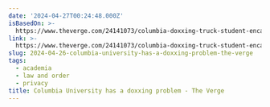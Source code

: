 ```yaml
---
date: '2024-04-27T00:24:48.000Z'
isBasedOn: >-
  https://www.theverge.com/24141073/columbia-doxxing-truck-student-encampment-palestine-israel
link: >-
  https://www.theverge.com/24141073/columbia-doxxing-truck-student-encampment-palestine-israel
slug: 2024-04-26-columbia-university-has-a-doxxing-problem-the-verge
tags:
  - academia
  - law and order
  - privacy
title: Columbia University has a doxxing problem - The Verge
---
```


